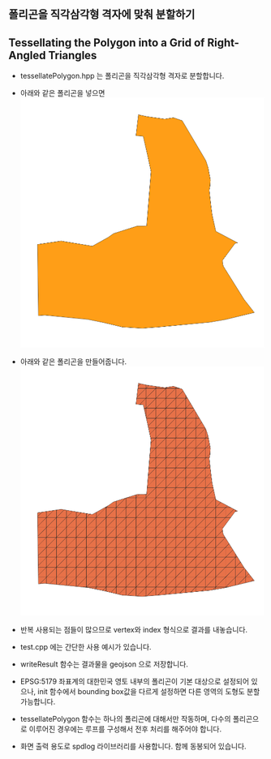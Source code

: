 ## 폴리곤을 직각삼각형 격자에 맞춰 분할하기
## Tessellating the Polygon into a Grid of Right-Angled Triangles

- tessellatePolygon.hpp 는 폴리곤을 직각삼각형 격자로 분할합니다.
- 아래와 같은 폴리곤을 넣으면
![](/image/input.png)

- 아래와 같은 폴리곤을 만들어줍니다.
![](/image/output.png)

- 반복 사용되는 점들이 많으므로 vertex와 index 형식으로 결과를 내놓습니다.

- test.cpp 에는 간단한 사용 예시가 있습니다. 

- writeResult 함수는 결과물을 geojson 으로 저장합니다.

- EPSG:5179 좌표계의 대한민국 영토 내부의 폴리곤이 기본 대상으로 설정되어 있으나, init 함수에서 bounding box값을 다르게 설정하면 다른 영역의 도형도 분할 가능합니다.

- tessellatePolygon 함수는 하나의 폴리곤에 대해서만 작동하며, 다수의 폴리곤으로 이루어진 경우에는 루프를 구성해서 전후 처리를 해주어야 합니다.

- 화면 출력 용도로 spdlog 라이브러리를 사용합니다. 함께 동봉되어 있습니다.